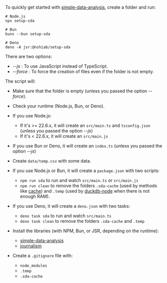 To quickly get started with
[simple-data-analysis](https://github.com/nshiab/simple-data-analysis), create a
folder and run:

```
# Node.js
npx setup-sda

# Bun
bunx --bun setup-sda

# Deno
deno -A jsr:@nshiab/setup-sda
```

There are two options:

- _--js_ : To use JavaScript instead of TypeScript.
- _--force_ : To force the creation of files even if the folder is not
  empty.

The script will:

- Make sure that the folder is empty (unless you passed the option _--force_).

- Check your runtime (Node.js, Bun, or Deno).

- If you use Node.js:

  - If it's >= 22.6.x, it will create an `src/main.ts` and `tsconfig.json` (unless
    you passed the option _--js_)
  - If it's < 22.6.x, it will create an `src/main.js`

- If you use Bun or Deno, it will create an `index.ts` (unless you passed the
  option _--js_)

- Create `data/temp.csv` with some data.

- If you use Node.js or Bun, it will create a `package.json` with two scripts:

  - `npm run sda` to run and watch `src/main.ts` or `src/main.js`
  - `npm run clean` to remove the folders `.sda-cache` (used by methods like
    [cache](https://nshiab.github.io/simple-data-analysis/classes/SimpleTable.html#cache))
    and `.temp` (used by [duckdb-node](https://github.com/duckdb/duckdb-node)
    when there is not enough RAM).

- If you use Deno, it will create a `deno.json` with two tasks:

  - `deno task sda` to run and watch `src/main.ts`
  - `deno task clean` to remove the folders `.sda-cache` and `.temp`

- Install the libraries (with NPM, Bun, or JSR, depending on the runtime):

  - [simple-data-analysis](https://github.com/nshiab/simple-data-analysis)
  - [journalism](https://github.com/nshiab/journalism)

- Create a `.gitignore` file with:
  - `node_modules`
  - `.temp`
  - `.sda-cache`

